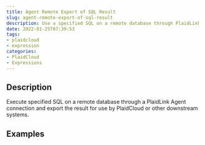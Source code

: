 ```yaml
---
title: Agent Remote Export of SQL Result
slug: agent-remote-export-of-sql-result
description: Use a specified SQL on a remote database through PlaidLink Agent and export to PlaidCloud
date: 2022-01-25T07:39:53
tags:
- plaidcloud
- expression
categories:
- PlaidCloud
- Expressions
---
```



## Description


Execute specified SQL on a remote database through a PlaidLink Agent connection and export the result for use by PlaidCloud or other downstream systems.







## Examples




